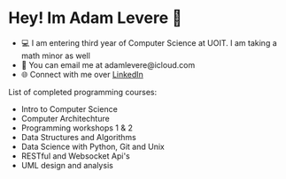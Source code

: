 # Hey! Im Adam Levere 🚀
<ul>
  <li>💻 I am entering third year of Computer Science at UOIT. I am taking a math minor as well</li>
  <li>📧 You can email me at adamlevere@icloud.com</li>
  <li>🌐 Connect with me over <a href="https://www.linkedin.com/in/adam-levere-b97770273/">LinkedIn</a></li>
</ul>

List of completed programming courses:
<ul>
  <li>Intro to Computer Science</li>
  <li>Computer Architechture</li>
  <li>Programming workshops 1 & 2</li>
  <li>Data Structures and Algorithms</li>
  <li>Data Science with Python, Git and Unix</li>
  <li>RESTful and Websocket Api's</li>
  <li>UML design and analysis</li>
</ul>
